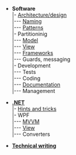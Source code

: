 - __Software__\
|- [Architecture/design](dev/design.md)\
|--- [Naming](dev/naming.md)\
|--- [Patterns](dev/code_patterns.md)\
|- Partitioninig\
|--- [Model](dev/software-parts/app_model.md)\
|--- [View](dev/software-parts/app_view.md)\
|--- [Frameworks](dev/software-parts/ext_modules.md)\
|--- Guards, messaging\
|- Development\
|--- Tests\
|--- Coding\
|--- [Documentation](dev/praxis/code_docu.md)\
|--- Management 

- [__.NET__](dev/.net)\
|- [Hints and tricks](dev/.net/+readme/cs_hints.md)\
|- WPF\
|--- [MVVM](dev/.net/wpf/wpf-mvvm.md)\
|--- [View](dev/.net/wpf/wpf-view.md)\
|--- Converters

- [__Technical writing__](pencraft)

